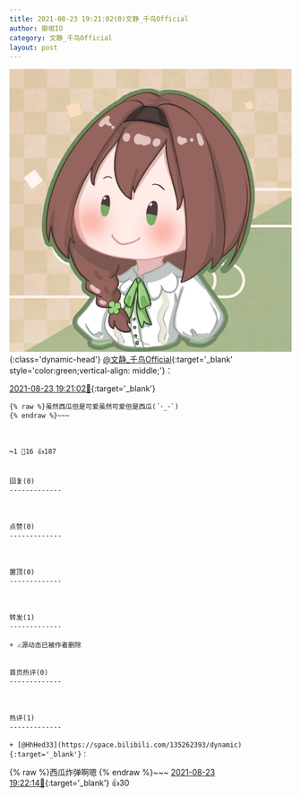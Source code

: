 ```yaml
---
title: 2021-08-23 19:21:02(0)文静_千鸟Official
author: 御坂IO
category: 文静_千鸟Official
layout: post
---
```


![img](/images/ac7482ed1b9a7f203dc68c0c4a77c488a27b108a.jpg){:class='dynamic-head'}
[@文静_千鸟Official](https://space.bilibili.com/667526012/dynamic){:target='_blank' style='color:green;vertical-align: middle;'}：

[2021-08-23 19:21:02🔗](https://t.bilibili.com/562122150019540392){:target='_blank'}

~~~
{% raw %}虽然西瓜但是可爱虽然可爱但是西瓜(´･_･`)
{% endraw %}~~~



↪️1 💬16 👍187


回复(0)
-------------



点赞(0)
-------------



置顶(0)
-------------



转发(1)
-------------

+ ⚠源动态已被作者删除


首页热评(0)
-------------



热评(1)
-------------

+ [@HhHed33](https://space.bilibili.com/135262393/dynamic){:target='_blank'}：
~~~
{% raw %}西瓜炸弹啊嗯
{% endraw %}~~~
[2021-08-23 19:22:14🔗](https://t.bilibili.com/562122150019540392#reply5239999772){:target='_blank'} 👍30


